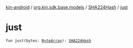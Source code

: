 [kin-android](../../index.md) / [org.kin.sdk.base.models](../index.md) / [SHA224Hash](index.md) / [just](./just.md)

# just

`fun just(bytes: `[`ByteArray`](https://kotlinlang.org/api/latest/jvm/stdlib/kotlin/-byte-array/index.html)`): `[`SHA224Hash`](index.md)